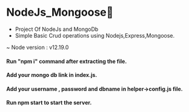 # NodeJs_Mongoose:monocle_face:



* Project Of NodeJs and MongoDb
* Simple Basic Crud operations using Nodejs,Express,Mongoose.

~ Node version : v12.19.0 
####  Run "npm i" command after extracting the file.
#### Add your mongo db link in index.js.
####  Add your username , password and dbname in helper->config.js file.
####  Run npm start to start the server.


